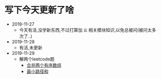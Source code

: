 # 写下今天更新了啥

- 2019-11-27
  - 今天有活,没学新东西,不过打算加 `云` 相关模块知识,以免总被问(被问太多次了..)
- 2019-11-28
  - 有活,未更新
- 2019-11-29
  - 解两个leetcode题
    - [合并两个有序数组](http://interview.wzcu.com/Leetcode/code/merge_sorted_array/)
    - [最小路径和](http://interview.wzcu.com/Leetcode/code/minimum_path_sum/)  